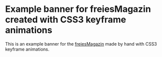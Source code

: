# Example banner for freiesMagazin created with CSS3 keyframe animations

This is an example banner for the [freiesMagazin](http://www.freiesmagazin.de/) made by hand with CSS3 keyframe animations.